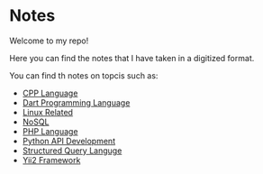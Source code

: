 # Notes

Welcome to my repo!

Here you can find the notes that I have taken in a digitized format.

You can find th notes on topcis such as:

-   [CPP Language](CPP/)
-   [Dart Programming Language](Dart/)
-   [Linux Related](Linux/)
-   [NoSQL](NoSQL/)
-   [PHP Language](PHP/)
-   [Python API Development](PyAPI)
-   [Structured Query Languge](SQL/)
-   [Yii2 Framework](Yii2/)
